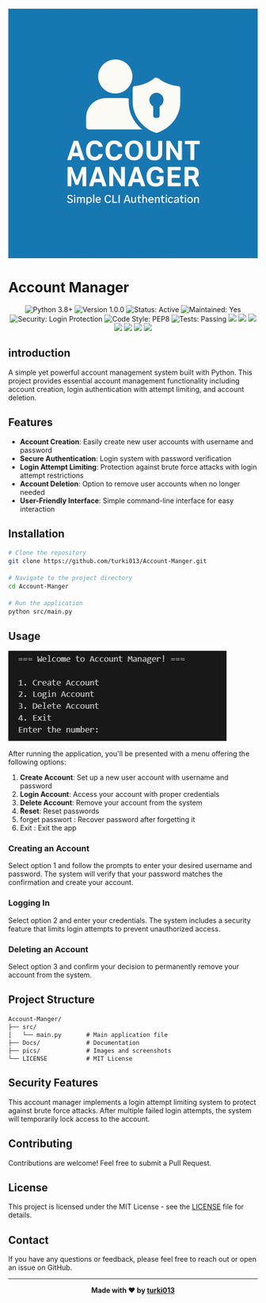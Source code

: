 
![logo](pics/Logo.png)

# Account Manager


<!-- Custom badges with better design and layout -->
<div align="center">
  <img src="https://img.shields.io/badge/PYTHON-3.8+-3776AB?style=flat-square&logo=python&logoColor=white" alt="Python 3.8+" />
  <img src="https://img.shields.io/badge/VERSION-1.0.0-blue?style=flat-square&logo=semver&logoColor=white" alt="Version 1.0.0" />
  <img src="https://img.shields.io/badge/STATUS-ACTIVE-success?style=flat-square&logo=statuspage&logoColor=white" alt="Status: Active" />
  <img src="https://img.shields.io/badge/MAINTAINED-YES-brightgreen?style=flat-square&logo=github&logoColor=white" alt="Maintained: Yes" />
  <img src="https://img.shields.io/badge/SECURITY-LOGIN_PROTECTION-orange?style=flat-square&logo=shieldsdotio&logoColor=white" alt="Security: Login Protection" />
  <img src="https://img.shields.io/badge/CODE_STYLE-PEP8-informational?style=flat-square&logo=python&logoColor=white" alt="Code Style: PEP8" />
  <img src="https://img.shields.io/badge/TESTS-PASSING-brightgreen?style=flat-square&logo=pytest&logoColor=white" alt="Tests: Passing" />
   <img src="https://img.shields.io/github/stars/turki013/Account-Manger?style=social" />
  <img src="https://img.shields.io/github/forks/turki013/Account-Manger?style=social" />
  <img src="https://img.shields.io/github/issues/turki013/Account-Manger" />
  <img src="https://img.shields.io/github/issues-pr/turki013/Account-Manger" />
  <img src="https://img.shields.io/github/last-commit/turki013/Account-Manger" />
  <img src="https://img.shields.io/github/repo-size/turki013/Account-Manger" />
  <img src="https://img.shields.io/github/license/turki013/Account-Manger" />
</div>





## introduction
A simple yet powerful account management system built with Python. This project provides essential account management functionality including account creation, login authentication with attempt limiting, and account deletion.


## Features

- **Account Creation**: Easily create new user accounts with username and password
- **Secure Authentication**: Login system with password verification
- **Login Attempt Limiting**: Protection against brute force attacks with login attempt restrictions
- **Account Deletion**: Option to remove user accounts when no longer needed
- **User-Friendly Interface**: Simple command-line interface for easy interaction

## Installation

```bash
# Clone the repository
git clone https://github.com/turki013/Account-Manger.git

# Navigate to the project directory
cd Account-Manger

# Run the application
python src/main.py
```

## Usage

![output](pics/output.png)

After running the application, you'll be presented with a menu offering the following options:

1. **Create Account**: Set up a new user account with username and password
2. **Login Account**: Access your account with proper credentials
3. **Delete Account**: Remove your account from the system
4. **ٌReset**: Reset passwords
5. forget passwort : Recover password after forgetting it
6. Exit : Exit the app

### Creating an Account

Select option 1 and follow the prompts to enter your desired username and password. The system will verify that your password matches the confirmation and create your account.

### Logging In

Select option 2 and enter your credentials. The system includes a security feature that limits login attempts to prevent unauthorized access.

### Deleting an Account

Select option 3 and confirm your decision to permanently remove your account from the system.

## Project Structure

```
Account-Manger/
├── src/
│   └── main.py       # Main application file
├── Docs/             # Documentation
├── pics/             # Images and screenshots
└── LICENSE           # MIT License
```

## Security Features

This account manager implements a login attempt limiting system to protect against brute force attacks. After multiple failed login attempts, the system will temporarily lock access to the account.

## Contributing

Contributions are welcome! Feel free to submit a Pull Request.

## License

This project is licensed under the MIT License - see the [LICENSE](LICENSE) file for details.



## Contact

If you have any questions or feedback, please feel free to reach out or open an issue on GitHub.

---

<div align="center">
  
**Made with ❤️ by [turki013](https://github.com/turki013)**

</div>
